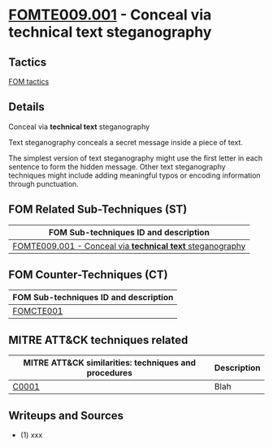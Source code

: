# [FOMTE009.001](https://github.com/blue101010/FOM/blob/main/techniques/FOMTE009.001.md) - Conceal via **technical text** steganography


## Tactics

[FOM tactics](https://github.com/blue101010/FOM/blob/main/tactics/tactics.md)


## Details

Conceal via **technical text** steganography

Text steganography conceals a secret message inside a piece of text. 

The simplest version of text steganography might use the first letter in each sentence to form the hidden message. 
Other text steganography techniques might include adding meaningful typos or encoding information through punctuation.

## FOM Related Sub-Techniques (ST)

| FOM Sub-techniques ID and description  |
| --------------------------------------- |
| [FOMTE009.001 - Conceal via **technical text** steganography](https://github.com/blue101010/FOM/blob/main/countertechniques/FOMCTE001.md)   |


## FOM Counter-Techniques (CT)

| FOM Sub-techniques ID  and description  |
| --------------------------------------- |
| [FOMCTE001](https://github.com/blue101010/FOM/blob/main/countertechniques/FOMCTE001.md)   |


## MITRE ATT&CK techniques related

|  MITRE ATT&CK similarities: techniques and procedures |       Description               |
| ----------------------------------------------------- | ---------------------------------|
|  [C0001](https://attack.mitre.org/software/S0150/)  | Blah |


## Writeups and Sources

 - (1) xxx
